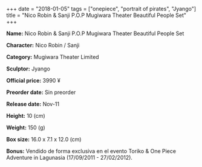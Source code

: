 +++
date = "2018-01-05"
tags = ["onepiece", "portrait of pirates", "Jyango"]
title = "Nico Robin &amp; Sanji P.O.P Mugiwara Theater Beautiful People Set"
+++

**Name:** Nico Robin &amp; Sanji P.O.P Mugiwara Theater Beautiful People Set

**Character:** Nico Robin / Sanji

**Category:** Mugiwara Theater  Limited 

**Sculptor:** Jyango

**Official price:** 3990 ¥

**Preorder date:** Sin preorder

**Release date:** Nov-11

**Height:** 10 (cm)

**Weight:** 150 (g)

**Box size:** 16.0 x 7.1 x 12.0 (cm)

**Bonus:** Vendido de forma exclusiva en el evento Toriko &amp; One Piece Adventure in Lagunasia (17/09/2011 - 27/02/2012).
